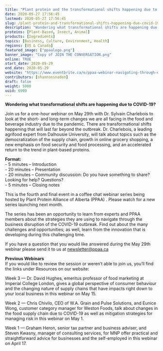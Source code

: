 ```yaml
---
title: "Plant protein and the transformational shifts happening due to COVID-19"
date: 2020-05-27 17:56:45
lastmod: 2020-05-27 17:56:45
slug: /plant-protein-and-transformational-shifts-happening-due-covid-19
description: "Wondering what transformational shifts are happening due to COVID-19?"
proteins: [Plant-Based, Insect, Animal]
products: [Ingredients]
topics: [Business, Culture, Environment, Health]
regions: [US & Canada]
featured_image: ["ppaalogo.png"]
banner_image: "Copy of JOIN THE CONVERSATION.png"
online: TRUE
start_date: 2020-05-29
end_date: 2020-05-29
website: "https://www.eventbrite.ca/e/ppaa-webinar-navigating-through-disruption-registration-102241398776"
contributors: [shannonsnaden]
draft: false
weight: 5000
uuid: 6999
---
```

<p><strong>Wondering what transformational shifts are happening due to COVID-19?</strong></p>
<p>Join us for a one-hour webinar on May 29th with Dr. Sylvain Charlebois to look at the short- and long-term changes we are all facing in the food and beverage industry due to the pandemic. There are transformational shifts happening that will last far beyond the outbreak. Dr. Charlebois, a leading agrifood expert from Dalhousie University, will talk about topics such as the democratization of the supply chain, growth in online grocery shopping, a new emphasis on food security and food processing, and an accelerated return to the trend in plant-based proteins.</p>
<p><strong>Format:</strong><br />
- 5 minutes – Introduction<br />
- 20 minutes – Presentation<br />
- 20 minutes – Community discussion: Do you have something to share? Looking for help? Questions?<br />
- 5 minutes – Closing notes</p>
<p>This is the fourth and final event in a coffee chat webinar series being hosted by Plant Protein Alliance of Alberta (PPAA) . Please watch for a new series launching next month.</p>
<p>The series has been an opportunity to learn from experts and PPAA members about the strategies they are using to navigate through the business disruption of the COVID-19 outbreak. Find out about the many challenges and opportunities; as well, learn from the innovation that is developing during this challenging time.</p>
<p>If you have a question that you would like answered during the May 29th webinar please send it to us at <a href="mailto:newsletter@ppaa.ca">newsletter@ppaa.ca</a></p>
<p><strong>Previous Webinars</strong><br />
If you would like to review the session or weren’t able to join us, you’ll find the links under Resources on our website:</p>
<p>Week 3 — Dr. David Hughes, emeritus professor of food marketing at Imperial College London, gives a global perspective of consumer behaviour and the changing nature of supply chains that have impacts right down to your local business in this webinar on May 15.</p>
<p>Week 2 — Chris Chivilo, CEO of W.A. Grain and Pulse Solutions, and Eunice Wong, customer category manager for Weston Foods, talk about changes in the food supply chain due to COVID-19 as well as mitigation strategies for managing risk in this webinar on May 1.</p>
<p>Week 1 — Graham Heron, senior tax partner and business adviser, and Steven Kwasny, manager of consulting services, for MNP offer practical and straightforward advice for businesses and the self-employed in this webinar on April 17.</p>
